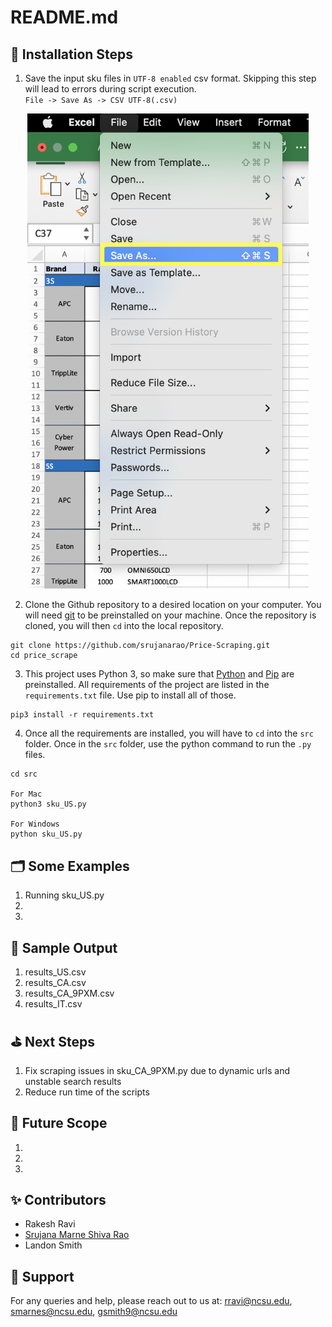 # README.md


:rocket: Installation Steps
---
1. Save the input sku files in ```UTF-8 enabled``` csv format. Skipping this step will lead to errors during script execution. 
<br> ```File -> Save As -> CSV UTF-8(.csv)```</br>

<p align="center"><img width="450" src="https://github.com/srujanarao/Price-Scraping/blob/main/assets/file_save_as.png?raw=true"></p>

2. Clone the Github repository to a desired location on your computer. You will need [git](https://git-scm.com/) to be preinstalled on your machine. Once the repository is cloned, you will then ```cd``` into the local repository.
```
git clone https://github.com/srujanarao/Price-Scraping.git
cd price_scrape
```
3. This project uses Python 3, so make sure that [Python](https://www.python.org/downloads/) and [Pip](https://pip.pypa.io/en/stable/installation/) are preinstalled. All requirements of the project are listed in the ```requirements.txt``` file. Use pip to install all of those.
```
pip3 install -r requirements.txt
```
4. Once all the requirements are installed, you will have to ```cd``` into the ```src``` folder. Once in the ```src``` folder, use the python command to run the ```.py``` files.
```
cd src

For Mac
python3 sku_US.py 

For Windows
python sku_US.py
```
:card_index_dividers: Some Examples
---
 1. Running sku_US.py
 2.
 3.


:page_facing_up: Sample Output
---
 1. results_US.csv
 2. results_CA.csv
 3. results_CA_9PXM.csv
 4. results_IT.csv

:golf: Next Steps
---
1. Fix scraping issues in sku_CA_9PXM.py due to dynamic urls and unstable search results
2. Reduce run time of the scripts

:thought_balloon: Future Scope
---
1.
2.
3.

:sparkles: Contributors
---
- Rakesh Ravi
- [Srujana Marne Shiva Rao](https://github.com/srujanarao)
- Landon Smith

:email: Support
---

For any queries and help, please reach out to us at: rravi@ncsu.edu, smarnes@ncsu.edu, gsmith9@ncsu.edu
